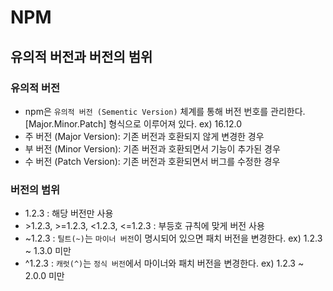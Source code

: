 # NPM

## 유의적 버전과 버전의 범위

### 유의적 버전

- npm은 `유의적 버전 (Sementic Version)` 체계를 통해 버전 번호를 관리한다. [Major.Minor.Patch] 형식으로 이루어져 있다. ex) 16.12.0
- 주 버전 (Major Version): 기존 버전과 호환되지 않게 변경한 경우
- 부 버전 (Minor Version): 기존 버전과 호환되면서 기능이 추가된 경우
- 수 버전 (Patch Version): 기존 버전과 호환되면서 버그를 수정한 경우

### 버전의 범위

- 1.2.3 : 해당 버전만 사용
- \>1.2.3, >=1.2.3, <1.2.3, <=1.2.3 : 부등호 규칙에 맞게 버전 사용
- ~1.2.3 : `틸트(~)`는 `마이너 버전`이 명시되어 있으면 패치 버전을 변경한다. ex) 1.2.3 ~ 1.3.0 미만
- ^1.2.3 : `캐럿(^)`는 `정식 버전`에서 마이너와 패치 버전을 변경한다. ex) 1.2.3 ~ 2.0.0 미만
